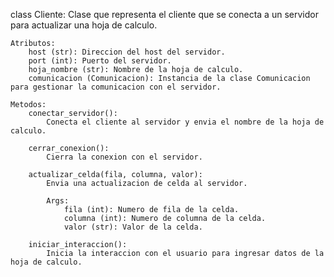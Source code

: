 class Cliente:
Clase que representa el cliente que se conecta a un servidor para actualizar una hoja de calculo.

    Atributos:
        host (str): Direccion del host del servidor.
        port (int): Puerto del servidor.
        hoja_nombre (str): Nombre de la hoja de calculo.
        comunicacion (Comunicacion): Instancia de la clase Comunicacion para gestionar la comunicacion con el servidor.

    Metodos:
        conectar_servidor():
            Conecta el cliente al servidor y envia el nombre de la hoja de calculo.

        cerrar_conexion():
            Cierra la conexion con el servidor.

        actualizar_celda(fila, columna, valor):
            Envia una actualizacion de celda al servidor.
            
            Args:
                fila (int): Numero de fila de la celda.
                columna (int): Numero de columna de la celda.
                valor (str): Valor de la celda.

        iniciar_interaccion():
            Inicia la interaccion con el usuario para ingresar datos de la hoja de calculo.
